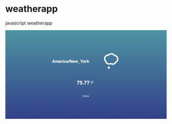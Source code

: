 # weatherapp
javascript weatherapp

![alt text](https://github.com/nherman222/weatherapp/blob/master/example-display.png?raw=true)
